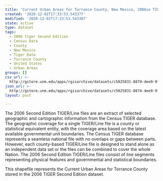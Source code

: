 ```yaml
---
title: 'Current Urban Areas for Torrance County, New Mexico, 2006se TIGER'
created: '2020-12-02T17:33:53.543377'
modified: '2020-12-02T17:33:53.543387'
state: active
type: dataset
tags:
  - 2006 Tiger Second Edition
  - Census Data
  - County
  - New Mexico
  - Tiger Data
  - Torrance County
  - United States
  - Urban Areas
groups: []
csv_url: >-
  http://gstore.unm.edu/apps/rgisarchive/datasets/c5025831-8874-4ee9-9f51-6ea8b47e6557/tgr2006se_torr_urbcu.derived.csv
json_url: >-
  http://gstore.unm.edu/apps/rgisarchive/datasets/c5025831-8874-4ee9-9f51-6ea8b47e6557/tgr2006se_torr_urbcu.derived.json
layout: post

---
```

The 2006 Second Edition TIGER/Line files are an extract of selected geographic and cartographic information from the Census TIGER database.  The geographic coverage for a single TIGER/Line file is a county or statistical equivalent entity, with the coverage area based on the latest available governmental unit boundaries. The Census TIGER database represents a seamless national file with no overlaps or gaps between parts.  However, each county-based TIGER/Line file is designed to stand alone as an independent data set or the files can be combined to cover the whole Nation.  The 2006 Second Edition  TIGER/Line files consist of line segments representing physical features and governmental and statistical boundaries.  

This shapefile represents the Current Urban Areas for Torrance County stored in the 2006 TIGER Second Edition dataset.
